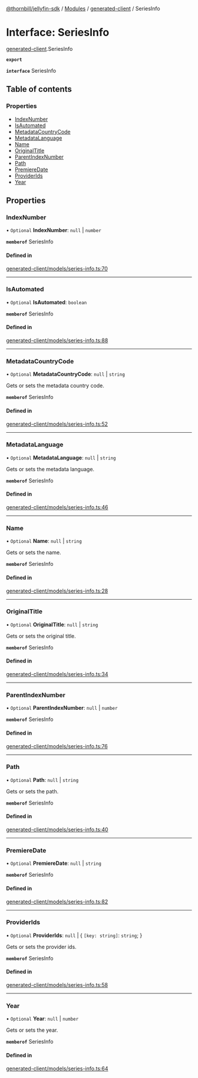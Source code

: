[@thornbill/jellyfin-sdk](../README.md) / [Modules](../modules.md) / [generated-client](../modules/generated_client.md) / SeriesInfo

# Interface: SeriesInfo

[generated-client](../modules/generated_client.md).SeriesInfo

**`export`**

**`interface`** SeriesInfo

## Table of contents

### Properties

- [IndexNumber](generated_client.SeriesInfo.md#indexnumber)
- [IsAutomated](generated_client.SeriesInfo.md#isautomated)
- [MetadataCountryCode](generated_client.SeriesInfo.md#metadatacountrycode)
- [MetadataLanguage](generated_client.SeriesInfo.md#metadatalanguage)
- [Name](generated_client.SeriesInfo.md#name)
- [OriginalTitle](generated_client.SeriesInfo.md#originaltitle)
- [ParentIndexNumber](generated_client.SeriesInfo.md#parentindexnumber)
- [Path](generated_client.SeriesInfo.md#path)
- [PremiereDate](generated_client.SeriesInfo.md#premieredate)
- [ProviderIds](generated_client.SeriesInfo.md#providerids)
- [Year](generated_client.SeriesInfo.md#year)

## Properties

### IndexNumber

• `Optional` **IndexNumber**: ``null`` \| `number`

**`memberof`** SeriesInfo

#### Defined in

[generated-client/models/series-info.ts:70](https://github.com/jellyfin/jellyfin-sdk-typescript/blob/7402732/src/generated-client/models/series-info.ts#L70)

___

### IsAutomated

• `Optional` **IsAutomated**: `boolean`

**`memberof`** SeriesInfo

#### Defined in

[generated-client/models/series-info.ts:88](https://github.com/jellyfin/jellyfin-sdk-typescript/blob/7402732/src/generated-client/models/series-info.ts#L88)

___

### MetadataCountryCode

• `Optional` **MetadataCountryCode**: ``null`` \| `string`

Gets or sets the metadata country code.

**`memberof`** SeriesInfo

#### Defined in

[generated-client/models/series-info.ts:52](https://github.com/jellyfin/jellyfin-sdk-typescript/blob/7402732/src/generated-client/models/series-info.ts#L52)

___

### MetadataLanguage

• `Optional` **MetadataLanguage**: ``null`` \| `string`

Gets or sets the metadata language.

**`memberof`** SeriesInfo

#### Defined in

[generated-client/models/series-info.ts:46](https://github.com/jellyfin/jellyfin-sdk-typescript/blob/7402732/src/generated-client/models/series-info.ts#L46)

___

### Name

• `Optional` **Name**: ``null`` \| `string`

Gets or sets the name.

**`memberof`** SeriesInfo

#### Defined in

[generated-client/models/series-info.ts:28](https://github.com/jellyfin/jellyfin-sdk-typescript/blob/7402732/src/generated-client/models/series-info.ts#L28)

___

### OriginalTitle

• `Optional` **OriginalTitle**: ``null`` \| `string`

Gets or sets the original title.

**`memberof`** SeriesInfo

#### Defined in

[generated-client/models/series-info.ts:34](https://github.com/jellyfin/jellyfin-sdk-typescript/blob/7402732/src/generated-client/models/series-info.ts#L34)

___

### ParentIndexNumber

• `Optional` **ParentIndexNumber**: ``null`` \| `number`

**`memberof`** SeriesInfo

#### Defined in

[generated-client/models/series-info.ts:76](https://github.com/jellyfin/jellyfin-sdk-typescript/blob/7402732/src/generated-client/models/series-info.ts#L76)

___

### Path

• `Optional` **Path**: ``null`` \| `string`

Gets or sets the path.

**`memberof`** SeriesInfo

#### Defined in

[generated-client/models/series-info.ts:40](https://github.com/jellyfin/jellyfin-sdk-typescript/blob/7402732/src/generated-client/models/series-info.ts#L40)

___

### PremiereDate

• `Optional` **PremiereDate**: ``null`` \| `string`

**`memberof`** SeriesInfo

#### Defined in

[generated-client/models/series-info.ts:82](https://github.com/jellyfin/jellyfin-sdk-typescript/blob/7402732/src/generated-client/models/series-info.ts#L82)

___

### ProviderIds

• `Optional` **ProviderIds**: ``null`` \| { `[key: string]`: `string`;  }

Gets or sets the provider ids.

**`memberof`** SeriesInfo

#### Defined in

[generated-client/models/series-info.ts:58](https://github.com/jellyfin/jellyfin-sdk-typescript/blob/7402732/src/generated-client/models/series-info.ts#L58)

___

### Year

• `Optional` **Year**: ``null`` \| `number`

Gets or sets the year.

**`memberof`** SeriesInfo

#### Defined in

[generated-client/models/series-info.ts:64](https://github.com/jellyfin/jellyfin-sdk-typescript/blob/7402732/src/generated-client/models/series-info.ts#L64)
